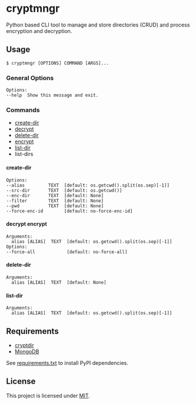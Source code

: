 # cryptmngr

Python based CLI tool to manage and store directories (CRUD) and process encryption and decryption.

## Usage

    $ cryptmngr [OPTIONS] COMMAND [ARGS]...

### General Options

```
Options:
--help  Show this message and exit.
```

### Commands

- [create-dir](#create-dir)
- [decrypt](#decrypt-encrypt)
- [delete-dir](#delete-dir)
- [encrypt](#decrypt-encrypt)                         
- [list-dir](#list-dir)
- list-dirs

#### create-dir

```
Options:
--alias         TEXT  [default: os.getcwd().split(os.sep)[-1]]
--src-dir       TEXT  [default: os.getcwd()]
--enc-dir       TEXT  [default: None]
--filter        TEXT  [default: None]
--pwd           TEXT  [default: None]
--force-enc-id        [default: no-force-enc-id]
```

#### decrypt encrypt

```
Arguments:
  alias [ALIAS]  TEXT  [default: os.getcwd().split(os.sep)[-1]]
Options:
--force-all            [default: no-force-all]
```

#### delete-dir

```
Arguments:
  alias [ALIAS]  TEXT  [default: None]
```

#### list-dir

```
Arguments:
  alias [ALIAS]  TEXT  [default: os.getcwd().split(os.sep)[-1]]
```

## Requirements

- [cryptdir](https://github.com/aoephtua/cryptdir)
- [MongoDB](https://github.com/mongodb/mongo)

See [requirements.txt](https://github.com/aoephtua/cryptmngr/blob/main/requirements.txt) to install PyPI dependencies.

## License

This project is licensed under [MIT](https://github.com/aoephtua/cryptmngr/blob/main/LICENSE).